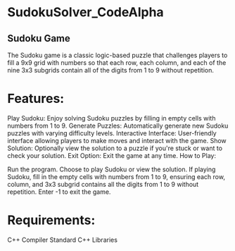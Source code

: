 # SudokuSolver_CodeAlpha
## Sudoku Game

The Sudoku game is a classic logic-based puzzle that challenges players to fill a 9x9 grid with numbers so that each row, each column, and each of the nine 3x3 subgrids contain all of the digits from 1 to 9 without repetition.

# Features:

Play Sudoku: Enjoy solving Sudoku puzzles by filling in empty cells with numbers from 1 to 9.
Generate Puzzles: Automatically generate new Sudoku puzzles with varying difficulty levels.
Interactive Interface: User-friendly interface allowing players to make moves and interact with the game.
Show Solution: Optionally view the solution to a puzzle if you're stuck or want to check your solution.
Exit Option: Exit the game at any time.
How to Play:

Run the program.
Choose to play Sudoku or view the solution.
If playing Sudoku, fill in the empty cells with numbers from 1 to 9, ensuring each row, column, and 3x3 subgrid contains all the digits from 1 to 9 without repetition.
Enter -1 to exit the game.
 # Requirements:

C++ Compiler
Standard C++ Libraries
